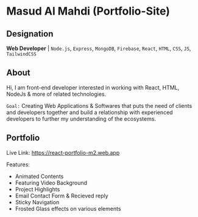 #  Masud Al Mahdi (Portfolio-Site)

## Designation
**Web Developer** | ``Node.js``, ``Express``, ``MongoDB``, ``Firebase``, ``React``, ``HTML``, ``CSS``, ``JS``, ``TailwindCSS``

## About
Hi, I am front-end developer interested in working with React, HTML, NodeJs & more of related technologies.

``Goal:`` Creating Web Applications & Softwares that puts the need of clients and developers together and build a relationship with experienced developers to further my understanding of the ecosystems.

## Portfolio
Live Link: https://react-portfolio-m2.web.app

Features:
- Animated Contents
- Featuring Video Background
- Project Highlights
- Email Contact Form & Recieved reply
- Sticky Navigation
- Frosted Glass effects on various elements